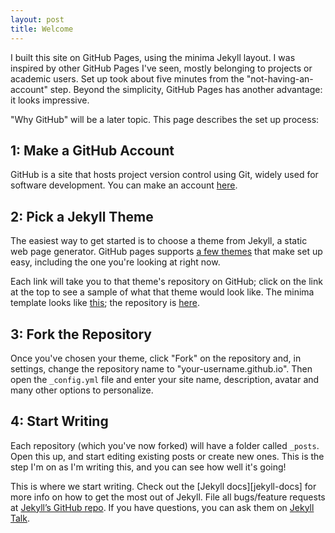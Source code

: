 ```yaml
---
layout: post
title: Welcome
---
```

I built this site on GitHub Pages, using the minima Jekyll layout. I was inspired by other GitHub Pages I've seen, mostly belonging to projects or academic users. Set up took about five minutes from the "not-having-an-account" step. Beyond the simplicity, GitHub Pages has another advantage: it looks impressive. 

"Why GitHub" will be a later topic. This page describes the set up process:

## 1: Make a GitHub Account

GitHub is a site that hosts project version control using Git, widely used for software development. You can make an account [here][github-join].

## 2: Pick a Jekyll Theme

The easiest way to get started is to choose a theme from Jekyll, a static web page generator. GitHub pages supports [a few themes][jekyll-themes] that make set up easy, including the one you're looking at right now.

Each link will take you to that theme's repository on GitHub; click on the link at the top to see a sample of what that theme would look like. The minima template looks like [this][minima-sample]; the repository is [here][minima-repository].  

## 3: Fork the Repository

Once you've chosen your theme, click "Fork" on the repository and, in settings, change the repository name to "your-username.github.io". Then open the `_config.yml` file and enter your site name, description, avatar and many other options to personalize. 

## 4: Start Writing

Each repository (which you've now forked) will have a folder called `_posts`. Open this up, and start editing existing posts or create new ones. This is the step I'm on as I'm writing this, and you can see how well it's going!

This is where we start writing. Check out the [Jekyll docs][jekyll-docs] for more info on how to get the most out of Jekyll. File all bugs/feature requests at [Jekyll’s GitHub repo][jekyll-gh]. If you have questions, you can ask them on [Jekyll Talk][jekyll-talk].



[github-join]: https://github.com/join
[jekyll-gh]:   https://github.com/jekyll/jekyll
[jekyll-talk]: https://talk.jekyllrb.com/
[jekyll-themes]: https://pages.github.com/themes/
[minima-sample]: https://jekyll.github.io/minima/
[minima-repository]: https://github.com/jekyll/minima
